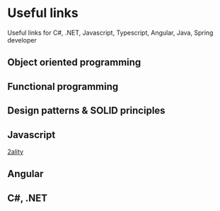 # Useful links
Useful links for C#, .NET, Javascript, Typescript, Angular, Java, Spring developer

## Object oriented programming

## Functional programming

## Design patterns & SOLID principles

## Javascript

[2ality](http://2ality.blogspot.com/)

## Angular

## C#, .NET

